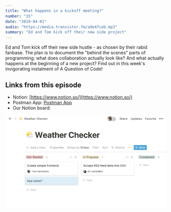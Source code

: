 ```yaml
---
title: "What happens in a kickoff meeting?"
number: "15"
date: "2019-04-01"
audio: "https://media.transistor.fm/a9e47ceb.mp3"
summary: "Ed and Tom kick off their new side project"
---
```


Ed and Tom kick off their new side hustle - as chosen by their rabid fanbase. The plan is to document the "behind the scenes" parts of programming: what does collaboration actually look like? And what actually happens at the beginning of a new project? Find out in this week's invigorating instalment of A Question of Code!

## Links from this episode

* Notion: [https://www.notion.so/](https://www.notion.so/)
* Postman App: [Postman App](https://www.getpostman.com/)
* Our Notion board:

![Screenshot of our project board in the Notion app](notion-board.png)
